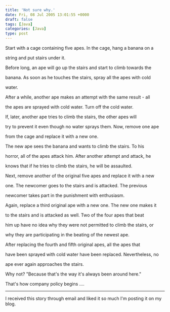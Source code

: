 ```yaml
---
title: 'Not sure why.'
date: Fri, 08 Jul 2005 13:01:55 +0000
draft: false
tags: [Java]
categories: [Java]
type: post
---
```


Start with a cage containing five apes. In the cage, hang a banana on a

string and put stairs under it.

Before long, an ape will go up the stairs and start to climb towards the

banana. As soon as he touches the stairs, spray all the apes with cold

water.

After a while, another ape makes an attempt with the same result - all

the apes are sprayed with cold water. Turn off the cold water.

If, later, another ape tries to climb the stairs, the other apes will

try to prevent it even though no water sprays them. Now, remove one ape

from the cage and replace it with a new one.

The new ape sees the banana and wants to climb the stairs. To his

horror, all of the apes attack him. After another attempt and attack, he

knows that if he tries to climb the stairs, he will be assaulted.

Next, remove another of the original five apes and replace it with a new

one. The newcomer goes to the stairs and is attacked. The previous

newcomer takes part in the punishment with enthusiasm.

Again, replace a third original ape with a new one. The new one makes it

to the stairs and is attacked as well. Two of the four apes that beat

him up have no idea why they were not permitted to climb the stairs, or

why they are participating in the beating of the newest ape.

After replacing the fourth and fifth original apes, all the apes that

have been sprayed with cold water have been replaced. Nevertheless, no

ape ever again approaches the stairs.

Why not? "Because that's the way it's always been around here."

That's how company policy begins ....

* * *

I received this story through email and liked it so much I'm posting it on my blog.
